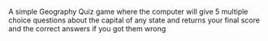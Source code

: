 A simple Geography Quiz game where the computer will give 5 multiple choice questions about the capital of any state and returns your final score and the correct answers if you got them wrong
